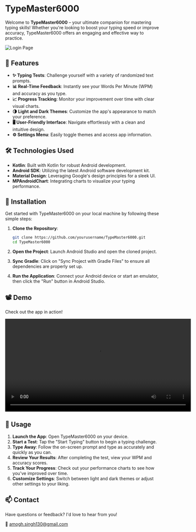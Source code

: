 # TypeMaster6000

Welcome to **TypeMaster6000** – your ultimate companion for mastering typing skills! Whether you're looking to boost your typing speed or improve accuracy, TypeMaster6000 offers an engaging and effective way to practice.

![Login Page](TypeMaster6000/LoginPage%20Screenshot.png)

## 🎯 Features

- **✨ Typing Tests**: Challenge yourself with a variety of randomized text prompts.
- **📊 Real-Time Feedback**: Instantly see your Words Per Minute (WPM) and accuracy as you type.
- **📈 Progress Tracking**: Monitor your improvement over time with clear visual charts.
- **🌗 Light and Dark Themes**: Customize the app's appearance to match your preference.
- **🖥️ User-Friendly Interface**: Navigate effortlessly with a clean and intuitive design.
- **⚙️ Settings Menu**: Easily toggle themes and access app information.

## 🛠 Technologies Used

- **Kotlin**: Built with Kotlin for robust Android development.
- **Android SDK**: Utilizing the latest Android software development kit.
- **Material Design**: Leveraging Google's design principles for a sleek UI.
- **MPAndroidChart**: Integrating charts to visualize your typing performance.

## 🚀 Installation

Get started with TypeMaster6000 on your local machine by following these simple steps:

1. **Clone the Repository**:
    ```bash
    git clone https://github.com/yourusername/TypeMaster6000.git
    cd TypeMaster6000
    ```

2. **Open the Project**:
    Launch Android Studio and open the cloned project.

3. **Sync Gradle**:
    Click on "Sync Project with Gradle Files" to ensure all dependencies are properly set up.

4. **Run the Application**:
    Connect your Android device or start an emulator, then click the "Run" button in Android Studio.

## 📽️ Demo

Check out the app in action!

<video width="600" controls>
  <source src="TypeMaster6000/Video%20Recording%20Test.webm" type="video/webm">
  Your browser does not support the video tag.
</video>

## 📝 Usage

1. **Launch the App**: Open TypeMaster6000 on your device.
2. **Start a Test**: Tap the "Start Typing" button to begin a typing challenge.
3. **Type Away**: Follow the on-screen prompt and type as accurately and quickly as you can.
4. **Review Your Results**: After completing the test, view your WPM and accuracy scores.
5. **Track Your Progress**: Check out your performance charts to see how you've improved over time.
6. **Customize Settings**: Switch between light and dark themes or adjust other settings to your liking.

## 📫 Contact

Have questions or feedback? I'd love to hear from you!

📧 [amogh.singh130@gmail.com](mailto:amogh.singh130@gmail.com)


